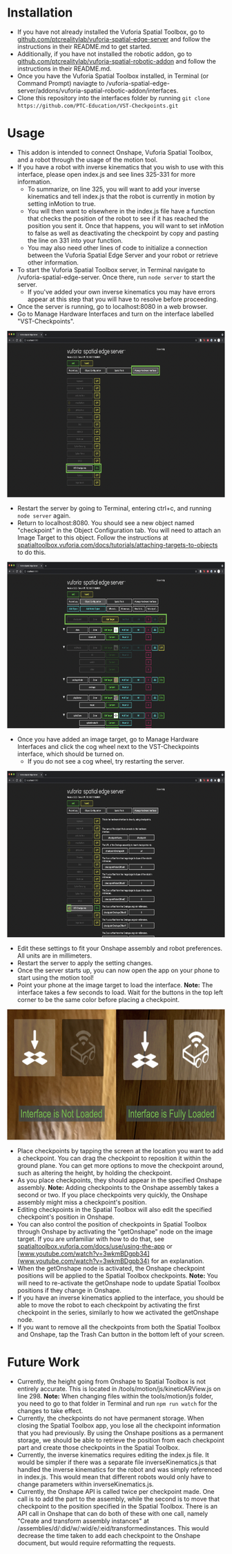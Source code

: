 # **Installation**

- If you have not already installed the Vuforia Spatial Toolbox, go to [github.com/ptcrealitylab/vuforia-spatial-edge-server](github.com/ptcrealitylab/vuforia-spatial-edge-server) and follow the instructions in their README.md to get started.
- Additionally, if you have not installed the robotic addon, go to [github.com/ptcrealitylab/vuforia-spatial-robotic-addon](github.com/ptcrealitylab/vuforia-spatial-robotic-addon) and follow the instructions in their README.md.
- Once you have the Vuforia Spatial Toolbox installed, in Terminal (or Command Prompt) naviagte to /vuforia-spatial-edge-server/addons/vuforia-spatial-robotic-addon/interfaces.
- Clone this repository into the interfaces folder by running `git clone https://github.com/PTC-Education/VST-Checkpoints.git`

# **Usage**

- This addon is intended to connect Onshape, Vuforia Spatial Toolbox, and a robot through the usage of the motion tool.
- If you have a robot with inverse kinematics that you wish to use with this interface, please open index.js and see lines 325-331 for more information.
    - To summarize, on line 325, you will want to add your inverse kinematics and tell index.js that the robot is currently in motion by setting inMotion to true.
    - You will then want to elsewhere in the index.js file have a function that checks the position of the robot to see if it has reached the position you sent it. Once that happens, you will want to set inMotion to false as well as deactivating the checkpoint by copy and pasting the line on 331 into your function.
    - You may also need other lines of code to initialize a connection between the Vuforia Spatial Edge Server and your robot or retrieve other information.
- To start the Vuforia Spatial Toolbox server, in Terminal navigate to /vuforia-spatial-edge-server. Once there, run `node server` to start the server.
    - If you've added your own inverse kinematics you may have errors appear at this step that you will have to resolve before proceeding.
- Once the server is running, go to localhost:8080 in a web browser.
- Go to Manage Hardware Interfaces and turn on the interface labelled "VST-Checkpoints".

<p align="center">
<img src="Documentation-Images/ManageHardware.png" width="700" height = "385">
</p>

- Restart the server by going to Terminal, entering ctrl+c, and running `node server` again.
- Return to localhost:8080. You should see a new object named "checkpoint" in the Object Configuration tab. You will need to attach an Image Target to this object. Follow the instructions at [spatialtoolbox.vuforia.com/docs/tutorials/attaching-targets-to-objects](spatialtoolbox.vuforia.com/docs/tutorials/attaching-targets-to-objects) to do this.

<p align="center">
<img src="Documentation-Images/ImageTarget.png" width="700" height = "385">
</p>

- Once you have added an image target, go to Manage Hardware Interfaces and click the cog wheel next to the VST-Checkpoints interface, which should be turned on.
    - If you do not see a cog wheel, try restarting the server.

<p align="center">
<img src="Documentation-Images/Settings.png" width="700" height = "385">
</p>

- Edit these settings to fit your Onshape assembly and robot preferences. All units are in millimeters.
- Restart the server to apply the setting changes.
- Once the server starts up, you can now open the app on your phone to start using the motion tool!
- Point your phone at the image target to load the interface. **Note:** The interface takes a few seconds to load. Wait for the buttons in the top left corner to be the same color before placing a checkpoint.

<p align="center">
<img src="Documentation-Images/InterfaceLoaded.png" width="700" height = "302">
</p>

- Place checkpoints by tapping the screen at the location you want to add a checkpoint. You can drag the checkpoint to reposition it within the ground plane. You can get more options to move the checkpoint around, such as altering the height, by holding the checkpoint.
- As you place checkpoints, they should appear in the specified Onshape assembly. **Note:** Adding checkpoints to the Onshape assembly takes a second or two. If you place checkpoints very quickly, the Onshape assembly might miss a checkpoint's position.
- Editing checkpoints in the Spatial Toolbox will also edit the specified checkpoint's position in Onshape.
- You can also control the position of checkpoints in Spatial Toolbox through Onshape by activating the "getOnshape" node on the image target. If you are unfamiliar with how to do that, see [spatialtoolbox.vuforia.com/docs/use/using-the-app](spatialtoolbox.vuforia.com/docs/use/using-the-app) or [www.youtube.com/watch?v=3wkmBDgpb34](www.youtube.com/watch?v=3wkmBDgpb34) for an explanation.
- When the getOnshape node is activated, the Onshape checkpoint positions will be applied to the Spatial Toolbox checkpoints. **Note:** You will need to re-activate the getOnshape node to update Spatial Toolbox positions if they change in Onshape.
- If you have an inverse kinematics applied to the interface, you should be able to move the robot to each checkpoint by activating the first checkpoint in the series, similarly to how we activated the getOnshape node.
- If you want to remove all the checkpoints from both the Spatial Toolbox and Onshape, tap the Trash Can button in the bottom left of your screen.

# **Future Work**

- Currently, the height going from Onshape to Spatial Toolbox is not entirely accurate. This is located in /tools/motion/js/kineticARView.js on line 298. **Note:** When changing files within the tools/motion/js folder, you need to go to that folder in Terminal and run `npm run watch` for the changes to take effect.
- Currently, the checkpoints do not have permanent storage. When closing the Spatial Toolbox app, you lose all the checkpoint information that you had previously. By using the Onshape positions as a permanent storage, we should be able to retrieve the position from each checkpoint part and create those checkpoints in the Spatial Toolbox.
- Currently, the inverse kinematics requires editing the index.js file. It would be simpler if there was a separate file inverseKinematics.js that handled the inverse kinematics for the robot and was simply referenced in index.js. This would mean that different robots would only have to change parameters within inverseKinematics.js.
- Currently, the Onshape API is called twice per checkpoint made. One call is to add the part to the assembly, while the second is to move that checkpoint to the position specified in the Spatial Toolbox. There is an API call in Onshape that can do both of these with one call, namely "Create and transform assembly instances" at /assemblies/d/:did/w/:wid/e/:eid/transformedinstances. This would decrease the time taken to add each checkpoint to the Onshape document, but would require reformatting the requests.
